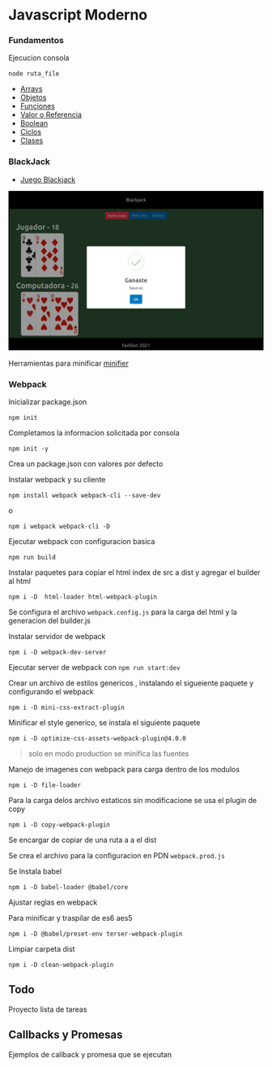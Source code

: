 # Javascript Moderno


### Fundamentos
Ejecucion consola 

```shell
node ruta_file
```

* [Arrays](./01-fundamento/arreglos.js)
* [Objetos](./01-fundamento/objetosLiterales.js)
* [Funciones](./01-fundamento/functiones.js)
* [Valor o Referencia](./01-fundamento/valor-referencia.js)
* [Boolean](./01-fundamento/boolean.js)
* [Ciclos](./01-fundamento/ciclos.js)
* [Clases](./01-fundamento/classes/)



### BlackJack

* [Juego Blackjack](./02-blackjack/)

![blackjack](./img/blackjack.png)


Herramientas para minificar [minifier](https://javascript-minifier.com/)


### Webpack

Inicializar package.json

```shell
npm init
```
Completamos la informacion solicitada por consola

```shell
npm init -y
```
Crea un package.json con valores por defecto 


Instalar webpack y su cliente
```shell
npm install webpack webpack-cli --save-dev
```
o
```shell
npm i webpack webpack-cli -D
```


Ejecutar webpack con configuracion basica

```shell
npm run build
```

Instalar paquetes para copiar el html index de src a dist y agregar el builder al html
```shell
npm i -D  html-loader html-webpack-plugin
```

Se configura el archivo `webpack.config.js` para la carga del html y la generacion del builder.js


Instalar servidor de webpack 
```shell
npm i -D webpack-dev-server
```

Ejecutar server de webpack con `npm run start:dev` 

Crear un archivo de estilos genericos , instalando el sigueiente paquete y configurando  el webpack

```shell
npm i -D mini-css-extract-plugin
```

Minificar el style generico, se instala el siguiente paquete
```shell
npm i -D optimize-css-assets-webpack-plugin@4.0.0
```

> solo en modo production se minifica las fuentes


Manejo de imagenes con webpack para carga dentro de los modulos

```shell
npm i -D file-loader 
```

Para la carga delos archivo estaticos sin modificacione se usa el plugin de copy
```shell
npm i -D copy-webpack-plugin
```

Se encargar de copiar de una ruta a a el dist


Se crea el archivo para la configuracion en PDN `webpack.prod.js`

Se Instala babel 
```shell
npm i -D babel-loader @babel/core
```

Ajustar reglas en webpack

Para minificar y traspilar de es6 aes5

```shell
npm i -D @babel/preset-env terser-webpack-plugin
```

Limpiar carpeta dist
```shell
npm i -D clean-webpack-plugin
```


##  Todo 

Proyecto lista de tareas

## Callbacks y Promesas


Ejemplos de callback y promesa que se ejecutan